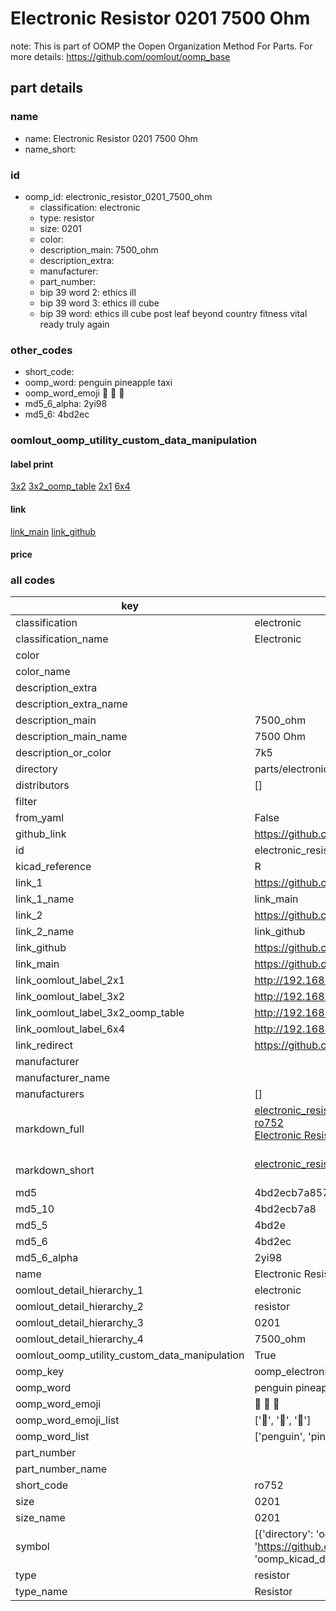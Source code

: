 # Electronic Resistor 0201 7500 Ohm  

note: This is part of OOMP the Oopen Organization Method For Parts. For more details: https://github.com/oomlout/oomp_base

##  part details
  







### name
* name: Electronic Resistor 0201 7500 Ohm
* name_short: 
### id
* oomp_id: electronic_resistor_0201_7500_ohm
  * classification: electronic
  * type: resistor
  * size: 0201
  * color: 
  * description_main: 7500_ohm
  * description_extra: 
  * manufacturer: 
  * part_number: 
  * bip 39 word 2: ethics ill
  * bip 39 word 3: ethics ill cube
  * bip 39 word: ethics ill cube post leaf beyond country fitness vital ready truly again

### other_codes
* short_code: 
* oomp_word: penguin pineapple taxi
* oomp_word_emoji :penguin: :pineapple: :taxi:
* md5_6_alpha: 2yi98
* md5_6: 4bd2ec






### oomlout_oomp_utility_custom_data_manipulation
#### label print
[3x2](http://192.168.1.245:1112/?label=oomp%202yi98)
[3x2_oomp_table](http://192.168.1.108:1112/?label=oomp%202yi98)
[2x1](http://192.168.1.242:1112/?label=oomp%202yi98)
[6x4](http://192.168.1.55:1112/?label=oomp%202yi98)    

#### link

[link_main](https://github.com/oomlout/oomlout_oomp_version_1_messy/tree/main/parts/electronic_resistor_0201_7500_ohm) [link_github](https://github.com/oomlout/oomlout_oomp_version_1_messy/tree/main/parts/electronic_resistor_0201_7500_ohm)                             

#### price







### all codes 
| key | value |  
| --- | --- |  
| classification | electronic |  
| classification_name | Electronic |  
| color |  |  
| color_name |  |  
| description_extra |  |  
| description_extra_name |  |  
| description_main | 7500_ohm |  
| description_main_name | 7500 Ohm |  
| description_or_color | 7k5 |  
| directory | parts/electronic_resistor_0201_7500_ohm |  
| distributors | [] |  
| filter |  |  
| from_yaml | False |  
| github_link | https://github.com/oomlout/oomlout_oomp_part_src/tree/main/parts/electronic_resistor_0201_7500_ohm |  
| id | electronic_resistor_0201_7500_ohm |  
| kicad_reference | R |  
| link_1 | https://github.com/oomlout/oomlout_oomp_version_1_messy/tree/main/parts/electronic_resistor_0201_7500_ohm |  
| link_1_name | link_main |  
| link_2 | https://github.com/oomlout/oomlout_oomp_version_1_messy/tree/main/parts/electronic_resistor_0201_7500_ohm |  
| link_2_name | link_github |  
| link_github | https://github.com/oomlout/oomlout_oomp_version_1_messy/tree/main/parts/electronic_resistor_0201_7500_ohm |  
| link_main | https://github.com/oomlout/oomlout_oomp_version_1_messy/tree/main/parts/electronic_resistor_0201_7500_ohm |  
| link_oomlout_label_2x1 | http://192.168.1.242:1112/?label=oomp%202yi98 |  
| link_oomlout_label_3x2 | http://192.168.1.245:1112/?label=oomp%202yi98 |  
| link_oomlout_label_3x2_oomp_table | http://192.168.1.108:1112/?label=oomp%202yi98 |  
| link_oomlout_label_6x4 | http://192.168.1.55:1112/?label=oomp%202yi98 |  
| link_redirect | https://github.com/oomlout/oomlout_oomp_version_1_messy/tree/main/parts/electronic_resistor_0201_7500_ohm |  
| manufacturer |  |  
| manufacturer_name |  |  
| manufacturers | [] |  
| markdown_full | [electronic_resistor_0201_7500_ohm](none)<br>[ro752](none)<br>[Electronic Resistor 0201 7500 Ohm](none)<br><br> |  
| markdown_short | [electronic_resistor_0201_7500_ohm](none)<br><br> |  
| md5 | 4bd2ecb7a857e620573f5a8a6adc3a6d |  
| md5_10 | 4bd2ecb7a8 |  
| md5_5 | 4bd2e |  
| md5_6 | 4bd2ec |  
| md5_6_alpha | 2yi98 |  
| name | Electronic Resistor 0201 7500 Ohm |  
| oomlout_detail_hierarchy_1 | electronic |  
| oomlout_detail_hierarchy_2 | resistor |  
| oomlout_detail_hierarchy_3 | 0201 |  
| oomlout_detail_hierarchy_4 | 7500_ohm |  
| oomlout_oomp_utility_custom_data_manipulation | True |  
| oomp_key | oomp_electronic_resistor_0201_7500_ohm |  
| oomp_word | penguin pineapple taxi |  
| oomp_word_emoji | :penguin: :pineapple: :taxi: |  
| oomp_word_emoji_list | [':penguin:', ':pineapple:', ':taxi:'] |  
| oomp_word_list | ['penguin', 'pineapple', 'taxi'] |  
| part_number |  |  
| part_number_name |  |  
| short_code | ro752 |  
| size | 0201 |  
| size_name | 0201 |  
| symbol | [{'directory': 'oomlout_oomp_symbol_bot/symbols/kicad_device_r//working/working.kicad_sym', 'index': 0, 'link': 'https://github.com/oomlout/oomlout_oomp_symbol_bot/tree/main/symbols/kicad_device_r', 'oomp_key': 'oomp_kicad_device_r'}] |  
| type | resistor |  
| type_name | Resistor |  
